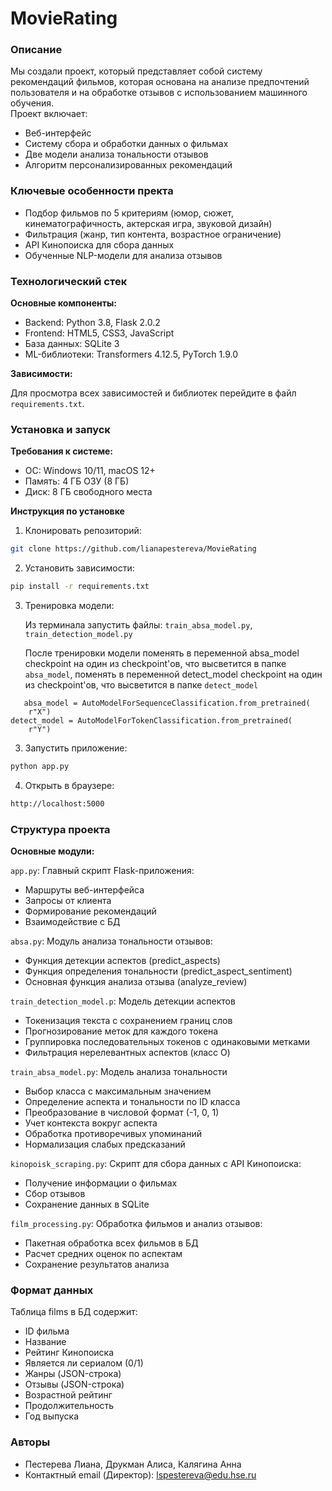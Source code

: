 # MovieRating

### Описание 

Мы создали проект, который представляет собой систему рекомендаций фильмов, которая основана на анализе предпочтений пользователя и на обработке отзывов с использованием машинного обучения.  
Проект включает:
*	Веб-интерфейс
*	Систему сбора и обработки данных о фильмах
*	Две модели анализа тональности отзывов
*	Алгоритм персонализированных рекомендаций


### Ключевые особенности пректа
*	Подбор фильмов по 5 критериям (юмор, сюжет, кинематографичность, актерская игра, звуковой дизайн)
*	Фильтрация (жанр, тип контента, возрастное ограничение)
*	API Кинопоиска для сбора данных
*	Обученные NLP-модели для анализа отзывов


### Технологический стек
__Основные компоненты:__
*	Backend: Python 3.8, Flask 2.0.2
*	Frontend: HTML5, CSS3, JavaScript
*	База данных: SQLite 3
*	ML-библиотеки: Transformers 4.12.5, PyTorch 1.9.0


__Зависимости:__

Для просмотра всех зависимостей и библиотек перейдите в файл ```requirements.txt```.
### Установка и запуск
__Требования к системе:__
*	ОС: Windows 10/11, macOS 12+
*	Память: 4 ГБ ОЗУ (8 ГБ)
*	Диск: 8 ГБ свободного места
  
__Инструкция по установке__
1.	Клонировать репозиторий:
``` bash 
git clone https://github.com/lianapestereva/MovieRating
```
2.	Установить зависимости:
``` bash
pip install -r requirements.txt
```
3. Тренировка модели:
   
   Из терминала запустить файлы: ```train_absa_model.py```, ```train_detection_model.py ```

   После тренировки модели поменять в переменной absa_model checkpoint на один из checkpoint'ов, что высветится в папке ```absa_model```, поменять в переменной detect_model checkpoint на один из checkpoint'ов, что высветится в папке ```detect_model``` 

```
   absa_model = AutoModelForSequenceClassification.from_pretrained(
    r"X")
detect_model = AutoModelForTokenClassification.from_pretrained(
    r"Y")
```
3.	Запустить приложение:
``` bash
python app.py
```
4.	Открыть в браузере:
``` bash
http://localhost:5000
```

### Структура проекта
__Основные модули:__

```app.py```: 
Главный скрипт Flask-приложения:
*	Маршруты веб-интерфейса
*	Запросы от клиента
*	Формирование рекомендаций
*	Взаимодействие с БД

```absa.py```: 
Модуль анализа тональности отзывов:
*	Функция детекции аспектов (predict_aspects)
*	Функция определения тональности (predict_aspect_sentiment)
*	Основная функция анализа отзыва (analyze_review)

```train_detection_model.p```:
Модель детекции аспектов
* Токенизация текста с сохранением границ слов
* Прогнозирование меток для каждого токена
* Группировка последовательных токенов с одинаковыми метками
* Фильтрация нерелевантных аспектов (класс O)

```train_absa_model.py```:
Модель анализа тональности
* Выбор класса с максимальным значением
* Определение аспекта и тональности по ID класса
* Преобразование в числовой формат (-1, 0, 1)
* Учет контекста вокруг аспекта
* Обработка противоречивых упоминаний
* Нормализация слабых предсказаний

```kinopoisk_scraping.py```: 
Скрипт для сбора данных с API Кинопоиска:
*	Получение информации о фильмах
*	Сбор отзывов
*	Сохранение данных в SQLite

```film_processing.py```: 
Обработка фильмов и анализ отзывов:
* Пакетная обработка всех фильмов в БД
*	Расчет средних оценок по аспектам
*	Сохранение результатов анализа

### Формат данных
Таблица films в БД содержит:
*	ID фильма
*	Название
*	Рейтинг Кинопоиска
*	Является ли сериалом (0/1)
*	Жанры (JSON-строка)
*	Отзывы (JSON-строка)
*	Возрастной рейтинг
*	Продолжительность
*	Год выпуска

### Авторы
*	Пестерева Лиана, Друкман Алиса, Калягина Анна
*	Контактный email (Директор): lspestereva@edu.hse.ru
